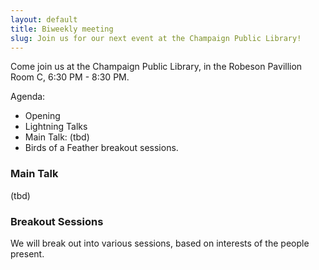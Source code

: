 ```yaml
---
layout: default
title: Biweekly meeting
slug: Join us for our next event at the Champaign Public Library!
---
```


Come join us at the Champaign Public Library, in the Robeson Pavillion Room C,
6:30 PM - 8:30 PM. 

Agenda:
* Opening
* Lightning Talks
* Main Talk: (tbd)
* Birds of a Feather breakout sessions.

### Main Talk
(tbd)

### Breakout Sessions
We will break out into various sessions, based on interests of the people present.
